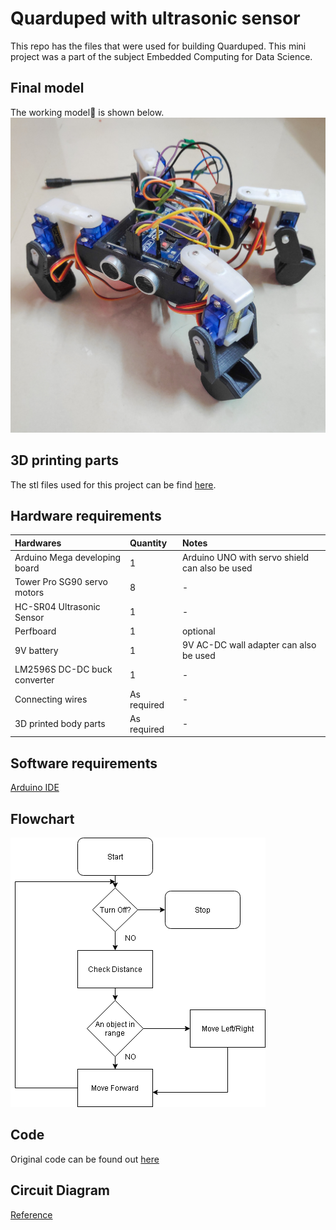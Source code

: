 
# Quarduped with ultrasonic sensor

This repo has the files that were used for building Quarduped. This mini project was a part of the subject Embedded Computing for Data Science.

## Final model
The working model🤖 is shown below.
![](working_model.jpg)
## 3D printing parts
The stl files used for this project can be find [here](https://www.thingiverse.com/thing:3460326).

## Hardware requirements

 | Hardwares | Quantity     | Notes                |
| :-------- | :------- | :------------------------- |
| Arduino Mega developing board | 1 | Arduino UNO with servo shield can also be used |
| Tower Pro SG90 servo motors | 8 | - |
| HC-SR04 Ultrasonic Sensor | 1 | - |
| Perfboard | 1 | optional |
| 9V battery | 1 | 9V AC-DC wall adapter can also be used |
| LM2596S DC-DC buck converter | 1 | - |
| Connecting wires | As required | - |
| 3D printed body parts | As required | - |

## Software requirements
[Arduino IDE](https://www.arduino.cc/en/software) 

## Flowchart
![](flowchart.png)

## Code
Original code can be found out [here](https://github.com/LakshBhambhani/Minikame-Mk2-Arm-Addon)
## Circuit Diagram
[Reference](http://meped.io/sites/default/files/inline-images/mePed%20Wiring%20Diagram%20500.jpg)